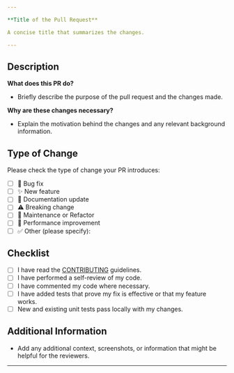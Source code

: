 ```yaml
---

**Title of the Pull Request**

A concise title that summarizes the changes.

---
```


## Description

**What does this PR do?**

- Briefly describe the purpose of the pull request and the changes made.

**Why are these changes necessary?**

- Explain the motivation behind the changes and any relevant background information.

## Type of Change

Please check the type of change your PR introduces:

- [ ] 🐛 Bug fix
- [ ] ✨ New feature
- [ ] 📝 Documentation update
- [ ] ⚠️ Breaking change
- [ ] 🔧 Maintenance or Refactor
- [ ] 🚀 Performance improvement
- [ ] ✅ Other (please specify):

## Checklist

- [ ] I have read the [CONTRIBUTING](CONTRIBUTING.md) guidelines.
- [ ] I have performed a self-review of my code.
- [ ] I have commented my code where necessary.
- [ ] I have added tests that prove my fix is effective or that my feature works.
- [ ] New and existing unit tests pass locally with my changes.

## Additional Information

- Add any additional context, screenshots, or information that might be helpful for the reviewers.

---